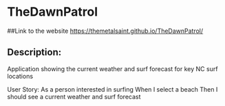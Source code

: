 # TheDawnPatrol
##Link to the website
https://themetalsaint.github.io/TheDawnPatrol/

## Description:
Application showing the current weather and surf forecast for key NC surf locations

User Story:
As a person interested in surfing
When I select a beach
Then I should see a current weather and surf forecast



